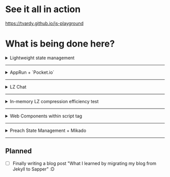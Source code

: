 # See it all in action

https://tvardy.github.io/js-playground


# What is being done here?

<details>
  <summary>
    Lightweight state management
  </summary>

## Lightweight state management

I tried to figure out how to write a simple Redux-like central app management either dependency-free ([Svelte stores](https://svelte.dev/tutorial/custom-stores))
or with some small (in size, not features) libraries. In terms of libraries, I eventually picked up on:

- [Stent](https://github.com/krasimir/stent) - "is combining the ideas of [Redux](http://redux.js.org/) with the concept of [state machines](https://en.wikipedia.org/wiki/Automata_theory)."
- [Preach](https://github.com/zeusdeux/preach) - "a lightweight **pubsub** utility for node and the browser."

The views show the same simple TO-DO List application written with [Svelte](https://github.com/sveltejs/svelte) and [µce-template](https://github.com/WebReflection/uce-template).
The apps are split into 3 simple components: **header** (with a new task input), **tasks list**, **footer**.
Each of the components is independently connected to the store and gets updated whenever the app's state changes.

As both applications are connected to the same store, the changes made on one side are immediately reflected on the other.

Another possible step here would be using the components as **micro-frontends** (e.g. take the header from Svelte version,
tasks list written with uce-template, and the footer written with another technology)
</details>

---

<details>
  <summary>
    AppRun + `Pocket.io`
  </summary>

## AppRun + `Pocket.io`

[AppRun](https://github.com/yysun/apprun) "is a JavaScript library for building reliable, high-performance web applications
using the Elm-inspired architecture, events, and components."

[Pocket.io](https://github.com/WebReflection/pocket.io) is "a minimalistic version of [socket.io](https://socket.io/)
that weighs about 1K instead of 60K."

The demo page consists of three elements:
1. a simple [Message Broker](/src/node-ws-message-brocker/index.js) server
2. a [Data Emmiter](https://tvardy.github.io/js-playground/pages/apprun_ws_emitter.html) page which just picks a random number
   (within a random delay) and sends it over an open web-socket connection to the Message Broker
3. a [Client](https://tvardy.github.io/js-playground/pages/apprun_ws_client.html) page connected to the same Message Broker
   and just reading the data and showing it with additional information if the new number is higher or lower than the previous one.

It's a good example of showing stock or bookmaker price changes in real-time with lightweight JS tools.
</details>

---

<details>
  <summary>
    LZ Chat
  </summary>

## LZ Chat

Few different things being played with at the same time


### Firstly

Another approach to the Lightweight State Management. This time [AppRun](https://www.npmjs.com/package/apprun) + [µhtml](https://www.npmjs.com/package/uhtml) vs. [HyperSimple](https://www.npmjs.com/package/hypersimple)


### Secondly

A simple chat application using the same **Message Broker** and `pocket.io` for Web Socket communication.


### Thirdly

The messages in the chat are not being sent in plain text. Instead, we're using [lzwCompress](https://www.npmjs.com/package/lzwcompress)
and a small additional data "mangling" operation (more on that in the next chapter)

### Lastly

I picked this view to make some small comparison of functional testing tools: [Testcafe](https://www.testcafe.io/) vs. [Cypress](https://www.cypress.io/).
I need to admit that even though I found Testcafe's documentation and syntax much clearer and lean, the Cypress beats it with functionality,
ability to nest the tests and the mocha/chai familiar syntax.
</details>

---

<details>
  <summary>
    In-memory LZ compression efficiency test
  </summary>

## In-memory LZ compression efficiency test

After checking the [lzwCompress](https://www.npmjs.com/package/lzwcompress) package in the **LZ Chat** above,
I found out that the messages I used were so short that their LZIP-ed version was quite often bigger than the original.

So I decided to check at what level of data length can I actually benefit from the data compression
(e.g. to store more data offline in LocalStorage).

I'm using [faker](https://www.npmjs.com/package/faker) to create some realistic JSON data bundle and then trying to pack it
and compare the results. I found out that using a [little trick](/src/js/utils/lzip.js) of converting an array of decimal numbers
(produced by lzwCompress) into their 32-bit equivalents we can get even higher compression.

This test (and quite heavy fake-data creation) pushed me also into creating the [SideWorker](https://github.com/78nine/SideWorker) package.
You're encouraged to read more in its README ;)
</details>

---

<details>
  <summary>
    Web Components within script tag
  </summary>

## Web Components within script tag

Here, again, two reasons of opening a new topic to play with.

First seems to be quite obvious - just wanted to play around with Custom Elements libraries to check wich one suits me best :D

The second part... was a short discussion I recently had with my colleagues. We were seeking for an option to define a Custom Element
and immediately use it with some props and children.
We will be serving such components for other departments in our work and we really wanted them to have such a convenient way as:

```html
<script src="/path/to/my-components-script.js">
  <my-component variant="big" theme="secondary">
    <a href="#">Click here</a>
  </my-component>
</script>
```

And... it actually turned out to be pretty easy to achieve using `document.currentScript` element plus... a little [wrapper](/src/js/wc-script_common.js) ;)
</details>

---

<details>
  <summary>
    Preach State Management + Mikado
  </summary>

## Preach State Management + Mikado

Even though [Mikado](https://github.com/nextapps-de/mikado/#readme) API and documentation aren't that nice as of some newer tools,
the library keeps very good positions in [JS Framework Benchmark](https://krausest.github.io/js-framework-benchmark/2021/table_chrome_90.0.4430.72.html) Test.
I've written a simple application displaying up to 10 randomly generated numbers (in random delay).
I will try to compare its results with [µhtml](https://www.npmjs.com/package/uhtml)

_[to be continued]_
</details>

---

## Planned

- [ ] Finally writing a blog post "What I learned by migrating my blog from Jekyll to Sapper" :D
